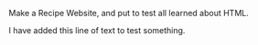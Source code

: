 Make a Recipe Website, and put to test all learned about HTML.

I have added this line of text to test something.
